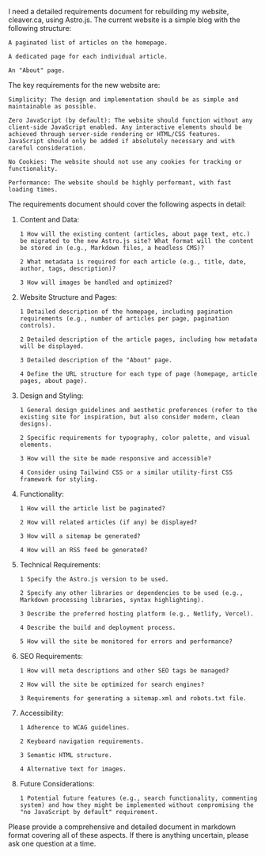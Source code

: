 I need a detailed requirements document for rebuilding my website, cleaver.ca, using Astro.js. The current website is a simple blog with the following structure:

    A paginated list of articles on the homepage.

    A dedicated page for each individual article.

    An "About" page.

The key requirements for the new website are:

    Simplicity: The design and implementation should be as simple and maintainable as possible.

    Zero JavaScript (by default): The website should function without any client-side JavaScript enabled. Any interactive elements should be achieved through server-side rendering or HTML/CSS features. JavaScript should only be added if absolutely necessary and with careful consideration.

    No Cookies: The website should not use any cookies for tracking or functionality.

    Performance: The website should be highly performant, with fast loading times.

The requirements document should cover the following aspects in detail:

1.  Content and Data:

        1 How will the existing content (articles, about page text, etc.) be migrated to the new Astro.js site? What format will the content be stored in (e.g., Markdown files, a headless CMS)?

        2 What metadata is required for each article (e.g., title, date, author, tags, description)?

        3 How will images be handled and optimized?

2.  Website Structure and Pages:

        1 Detailed description of the homepage, including pagination requirements (e.g., number of articles per page, pagination controls).

        2 Detailed description of the article pages, including how metadata will be displayed.

        3 Detailed description of the "About" page.

        4 Define the URL structure for each type of page (homepage, article pages, about page).

3.  Design and Styling:

        1 General design guidelines and aesthetic preferences (refer to the existing site for inspiration, but also consider modern, clean designs).

        2 Specific requirements for typography, color palette, and visual elements.

        3 How will the site be made responsive and accessible?

        4 Consider using Tailwind CSS or a similar utility-first CSS framework for styling.

4.  Functionality:

        1 How will the article list be paginated?

        2 How will related articles (if any) be displayed?

        3 How will a sitemap be generated?

        4 How will an RSS feed be generated?

5.  Technical Requirements:

        1 Specify the Astro.js version to be used.

        2 Specify any other libraries or dependencies to be used (e.g., Markdown processing libraries, syntax highlighting).

        3 Describe the preferred hosting platform (e.g., Netlify, Vercel).

        4 Describe the build and deployment process.

        5 How will the site be monitored for errors and performance?

6.  SEO Requirements:

        1 How will meta descriptions and other SEO tags be managed?

        2 How will the site be optimized for search engines?

        3 Requirements for generating a sitemap.xml and robots.txt file.

7.  Accessibility:

        1 Adherence to WCAG guidelines.

        2 Keyboard navigation requirements.

        3 Semantic HTML structure.

        4 Alternative text for images.

8.  Future Considerations:

        1 Potential future features (e.g., search functionality, commenting system) and how they might be implemented without compromising the "no JavaScript by default" requirement.

Please provide a comprehensive and detailed document in markdown format covering all of these aspects. If there is anything uncertain, please ask one question at a time.
